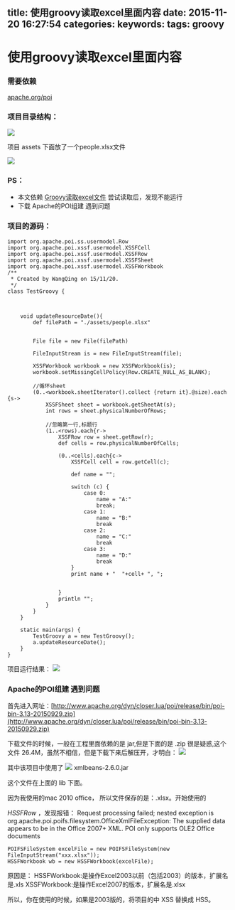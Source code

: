 title: 使用groovy读取excel里面内容
date: 2015-11-20 16:27:54
categories:
keywords:
tags: groovy
---
# 使用groovy读取excel里面内容

### 需要依赖
[apache.org/poi](http://www.apache.org/dyn/closer.lua/poi/release/bin/poi-bin-3.13-20150929.zip)

### 项目目录结构：
![](http://m1.yea.im/43k.jpg)

项目 assets 下面放了一个people.xlsx文件

![](http://m1.yea.im/43i.jpg)

### **PS**：
- 本文依赖 [Groovy读取excel文件](http://blog.csdn.net/andyxuq/article/details/7916098) 尝试读取后，发现不能运行
- 下载 Apache的POI组建 遇到问题

### 项目的源码：

	import org.apache.poi.ss.usermodel.Row
	import org.apache.poi.xssf.usermodel.XSSFCell
	import org.apache.poi.xssf.usermodel.XSSFRow
	import org.apache.poi.xssf.usermodel.XSSFSheet
	import org.apache.poi.xssf.usermodel.XSSFWorkbook
	/**
	 * Created by WangQing on 15/11/20.
	 */
	class TestGroovy {
	
	
	
	    void updateResourceDate(){
	        def filePath = "./assets/people.xlsx"
	
	
	        File file = new File(filePath)
	
	        FileInputStream is = new FileInputStream(file);
	
	        XSSFWorkbook workbook = new XSSFWorkbook(is);
	        workbook.setMissingCellPolicy(Row.CREATE_NULL_AS_BLANK);
	
	        //循环sheet
	        (0..<workbook.sheetIterator().collect {return it}.@size).each {s->
	            XSSFSheet sheet = workbook.getSheetAt(s);
	            int rows = sheet.physicalNumberOfRows;
	
	            //忽略第一行,标题行
	            (1..<rows).each{r->
	                XSSFRow row = sheet.getRow(r);
	                def cells = row.physicalNumberOfCells;
	
	                (0..<cells).each{c->
	                    XSSFCell cell = row.getCell(c);
	
	                    def name = "";
	
	                    switch (c) {
	                        case 0:
	                            name = "A:"
	                            break;
	                        case 1:
	                            name = "B:"
	                            break
	                        case 2:
	                            name = "C:"
	                            break
	                        case 3:
	                            name = "D:"
	                            break
	                    }
	                    print name + "  "+cell+ ", ";
	
	
	                }
	                println "";
	            }
	        }
	    }
	
	    static main(args) {
	        TestGroovy a = new TestGroovy();
	        a.updateResourceDate();
	    }
	}
	

项目运行结果：
![](http://m1.yea.im/43n.jpg)

### Apache的POI组建 遇到问题
首先进入网址：[http://www.apache.org/dyn/closer.lua/poi/release/bin/poi-bin-3.13-20150929.zip](http://www.apache.org/dyn/closer.lua/poi/release/bin/poi-bin-3.13-20150929.zip)

下载文件的时候，一般在工程里面依赖的是 jar,但是下面的是 .zip 很是疑惑,这个文件 26.4M，虽然不相信，但是下载下来后解压开，才明白：
![](http://m1.yea.im/43l.jpg)

其中该项目中使用了
![](http://m1.yea.im/43j.jpg)
xmlbeans-2.6.0.jar

这个文件在上面的 lib 下面。

因为我使用的mac 2010 office， 所以文件保存的是：.xlsx。开始使用的 

*HSSFRow*  ，发现报错：
	Request processing failed; nested exception is org.apache.poi.poifs.filesystem.OfficeXmlFileException: The supplied data appears to be in the Office 2007+ XML. POI only supports OLE2 Office documents

	POIFSFileSystem excelFile = new POIFSFileSystem(new FileInputStream("xxx.xlsx"));
	HSSFWorkbook wb = new HSSFWorkbook(excelFile);

原因是：
HSSFWorkbook:是操作Excel2003以前（包括2003）的版本，扩展名是.xls 
XSSFWorkbook:是操作Excel2007的版本，扩展名是.xlsx

所以，你在使用的时候，如果是2003版的，将项目的中  XSS 替换成 HSS。